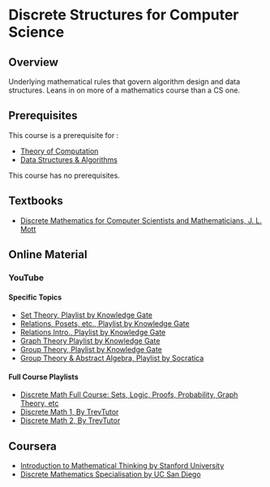 # Discrete Structures for Computer Science

## Overview

Underlying mathematical rules that govern algorithm design and data structures. Leans in on more of a mathematics course than a CS one.

## Prerequisites

This course is a prerequisite for : 

*   [Theory of Computation](../CSF351)
*   [Data Structures & Algorithms](../CSF211)

This course has no prerequisites.

## Textbooks

*   [Discrete Mathematics for Computer Scientists and Mathematicians, J. L. Mott](https://drive.google.com/open?id=1wxJ2zh-3XQ2bqFL_cZcA_Cnxt39ulyNM)

## Online Material

### YouTube

#### Specific Topics

*   [Set Theory, Playlist by Knowledge Gate](https://www.youtube.com/playlist?list=PLmXKhU9FNesTSqP8hWDncxpCj8a4uzmu7)
*   [Relations, Posets, etc., Playlist by Knowledge Gate](https://www.youtube.com/playlist?list=PLmXKhU9FNesTpQNP_OpXN7WaPwGx7NWsq)
*   [Relations Intro., Playlist by Knowledge Gate ](https://www.youtube.com/playlist?list=PLmXKhU9FNesQSH0J7qjWJ1TFS49o-EVFC)
*   [Graph Theory Playlist by Knowledge Gate](https://www.youtube.com/playlist?list=PLmXKhU9FNesS7GpOddHDX3ZCl86_cwcIn)
*   [Group Theory, Playlist by Knowledge Gate](https://www.youtube.com/watch?v=7ifHq5J58cE&list=PLmXKhU9FNesQrSgLxm6zx3XxH_M_8n3LA)
*   [Group Theory & Abstract Algebra, Playlist by Socratica](https://www.youtube.com/watch?v=IP7nW_hKB7I&list=PLi01XoE8jYoi3SgnnGorR_XOW3IcK-TP6)


#### Full Course Playlists

*   [Discrete Math Full Course: Sets, Logic, Proofs, Probability, Graph Theory, etc](https://www.youtube.com/playlist?list=PLHXZ9OQGMqxersk8fUxiUMSIx0DBqsKZS)
*   [Discrete Math 1, By TrevTutor](https://www.youtube.com/watch?v=tyDKR4FG3Yw&list=PLDDGPdw7e6Ag1EIznZ-m-qXu4XX3A0cIz)
*   [Discrete Math 2, By TrevTutor](https://www.youtube.com/watch?v=DBugSTeX1zw&list=PLDDGPdw7e6Aj0amDsYInT_8p6xTSTGEi2)


## Coursera

*   [Introduction to Mathematical Thinking by Stanford University](https://www.coursera.org/learn/mathematical-thinking)
*   [Discrete Mathematics Specialisation by UC San Diego](https://www.coursera.org/specializations/discrete-mathematics)

